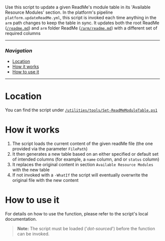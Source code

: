 Use this script to update a given ReadMe's module table in its 'Available Resource Modules' section.
In the platform's pipeline `platform.updateReadMe.yml`, this script is invoked each time anything in the `arm` path changes to keep the table in sync. It updates both the root ReadMe ([`/readme.md`](https://github.com/Azure/ResourceModules/blob/main/README.md)) and `arm` folder ReadMe ([`/arm/readme.md`](https://github.com/Azure/ResourceModules/blob/main/arm/readme.md)) with a different set of required columns

---

### _Navigation_

- [Location](#location)
- [How it works](#how-it-works)
- [How to use it](#how-to-use-it)

---
# Location

You can find the script under [`/utilities/tools/Set-ReadMeModuleTable.ps1`](https://github.com/Azure/ResourceModules/blob/main/utilities/tools/Set-ReadMeModuleTable.ps1)

# How it works

1. The script loads the current content of the given readMe file (the one provided via the parameter `FilePath`)
1. It then generates a new table based on an either specified or default set of intended columns (for example, a `name` column, and or `status` column)
1. It replaces the original content in section `Available Resource Modules` with the new table
1. If not invoked with a `-WhatIf` the script will eventually overwrite the original file with the new content

# How to use it

For details on how to use the function, please refer to the script's local documentation.

> **Note:** The script must be loaded ('*dot-sourced*') before the function can be invoked.
